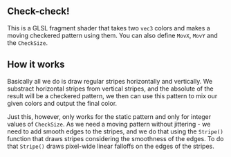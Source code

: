 ## Check-check!

This is a GLSL fragment shader that takes two `vec3` colors and makes a moving
checkered pattern using them. You can also define `MovX`, `MovY` and the `CheckSize`.

## How it works

Basically all we do is draw regular stripes horizontally and vertically. We substract horizontal
stripes from vertical stripes, and the absolute of the result will be a checkered pattern, we
then can use this pattern to mix our given colors and output the final color.

Just this, however, only works for the static pattern and only for integer values of `CheckSize`.
As we need a moving pattern without jittering - we need to add smooth edges to the stripes, and
we do that using the `Stripe()` function that draws stripes considering the smoothness of the edges.
To do that `Stripe()` draws pixel-wide linear falloffs on the edges of the stripes.
